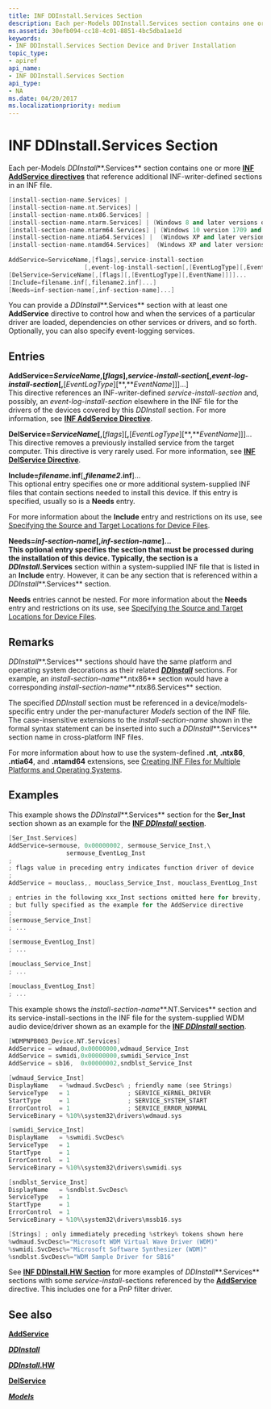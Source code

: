 ```yaml
---
title: INF DDInstall.Services Section
description: Each per-Models DDInstall.Services section contains one or more INF AddService directives that reference additional INF-writer-defined sections in an INF file.
ms.assetid: 30efb094-cc18-4c01-8851-4bc5dba1ae1d
keywords:
- INF DDInstall.Services Section Device and Driver Installation
topic_type:
- apiref
api_name:
- INF DDInstall.Services Section
api_type:
- NA
ms.date: 04/20/2017
ms.localizationpriority: medium
---
```


# INF DDInstall.Services Section


Each per-Models *DDInstall***.Services** section contains one or more [**INF AddService directives**](inf-addservice-directive.md) that reference additional INF-writer-defined sections in an INF file.

```cpp
[install-section-name.Services] |
[install-section-name.nt.Services] |
[install-section-name.ntx86.Services] |
[install-section-name.ntarm.Services] | (Windows 8 and later versions of Windows)
[install-section-name.ntarm64.Services] | (Windows 10 version 1709 and later versions of Windows)
[install-section-name.ntia64.Services] |  (Windows XP and later versions of Windows)
[install-section-name.ntamd64.Services]  (Windows XP and later versions of Windows)
 
AddService=ServiceName,[flags],service-install-section
                     [,event-log-install-section[,[EventLogType][,EventName]]]...]
[DelService=ServiceName[,[flags][,[EventLogType][,EventName]]]]...
[Include=filename.inf[,filename2.inf]...]
[Needs=inf-section-name[,inf-section-name]...] 
```

You can provide a *DDInstall***.Services** section with at least one **AddService** directive to control how and when the services of a particular driver are loaded, dependencies on other services or drivers, and so forth. Optionally, you can also specify event-logging services.

## Entries

<a href="" id="addservice-servicename--flags--service-install-section"></a>
<a href="" id="------------------------------------------------event-log-install-section---eventlogtype---eventname-------"></a>
**AddService=***ServiceName*,\[*flags*\]**,***service-install-section*\[,*event-log-install-section*\[**,**\[*EventLogType*\]\[**,***EventName*\]\]\]...\]  
This directive references an INF-writer-defined *service-install-section* and, possibly, an *event-log-install-section* elsewhere in the INF file for the drivers of the devices covered by this *DDInstall* section. For more information, see [**INF AddService Directive**](inf-addservice-directive.md).

<a href="" id="delservice-servicename---flags----eventlogtype---eventname------"></a>**DelService=***ServiceName*\[**,**\[*flags*\]\[**,**\[*EventLogType*\]\[**,***EventName*\]\]\]...  
This directive removes a previously installed service from the target computer. This directive is very rarely used. For more information, see [**INF DelService Directive**](inf-delservice-directive.md).

<a href="" id="include-filename-inf--filename2-inf----"></a>**Include=***filename***.inf**\[**,***filename2***.inf**\]...  
This optional entry specifies one or more additional system-supplied INF files that contain sections needed to install this device. If this entry is specified, usually so is a **Needs** entry.

For more information about the **Include** entry and restrictions on its use, see [Specifying the Source and Target Locations for Device Files](specifying-the-source-and-target-locations-for-device-files.md).

<a href="" id="needs-inf-section-name--inf-section-name----"></a>**Needs=***inf-section-name*\[**,***inf-section-name*\]...  
This optional entry specifies the section that must be processed during the installation of this device. Typically, the section is a *DDInstall***.Services** section within a system-supplied INF file that is listed in an **Include** entry. However, it can be any section that is referenced within a *DDInstall***.Services** section.

**Needs** entries cannot be nested. For more information about the **Needs** entry and restrictions on its use, see [Specifying the Source and Target Locations for Device Files](specifying-the-source-and-target-locations-for-device-files.md).

Remarks
-------

*DDInstall***.Services** sections should have the same platform and operating system decorations as their related [***DDInstall***](inf-ddinstall-section.md) sections. For example, an *install-section-name***.ntx86** section would have a corresponding *install-section-name***.ntx86.Services** section.

The specified *DDInstall* section must be referenced in a device/models-specific entry under the per-manufacturer *Models* section of the INF file. The case-insensitive extensions to the *install-section-name* shown in the formal syntax statement can be inserted into such a *DDInstall***.Services** section name in cross-platform INF files.

For more information about how to use the system-defined **.nt**, **.ntx86**, **.ntia64**, and **.ntamd64** extensions, see [Creating INF Files for Multiple Platforms and Operating Systems](creating-inf-files-for-multiple-platforms-and-operating-systems.md).

Examples
--------

This example shows the *DDInstall***.Services** section for the **Ser_Inst** section shown as an example for the [**INF *DDInstall* section**](inf-ddinstall-section.md).

```cpp
[Ser_Inst.Services]
AddService=sermouse, 0x00000002, sermouse_Service_Inst,\
                sermouse_EventLog_Inst 
;
; flags value in preceding entry indicates function driver of device
; 
AddService = mouclass,, mouclass_Service_Inst, mouclass_EventLog_Inst 

; entries in the following xxx_Inst sections omitted here for brevity,
; but fully specified as the example for the AddService directive
;
[sermouse_Service_Inst]
; ...

[sermouse_EventLog_Inst]
; ...

[mouclass_Service_Inst]
; ...

[mouclass_EventLog_Inst]
; ...
```

This example shows the *install-section-name***.NT.Services** section and its service-install-sections in the INF file for the system-supplied WDM audio device/driver shown as an example for the [**INF *DDInstall* section**](inf-ddinstall-section.md).

```cpp
[WDMPNPB003_Device.NT.Services]
AddService = wdmaud,0x00000000,wdmaud_Service_Inst
AddService = swmidi,0x00000000,swmidi_Service_Inst
AddService = sb16,  0x00000002,sndblst_Service_Inst

[wdmaud_Service_Inst]
DisplayName   = %wdmaud.SvcDesc% ; friendly name (see Strings)
ServiceType   = 1                ; SERVICE_KERNEL_DRIVER
StartType     = 1                ; SERVICE_SYSTEM_START
ErrorControl  = 1                ; SERVICE_ERROR_NORMAL
ServiceBinary = %10%\system32\drivers\wdmaud.sys

[swmidi_Service_Inst]
DisplayName   = %swmidi.SvcDesc% 
ServiceType   = 1 
StartType     = 1 
ErrorControl  = 1 
ServiceBinary = %10%\system32\drivers\swmidi.sys

[sndblst_Service_Inst]
DisplayName   = %sndblst.SvcDesc% 
ServiceType   = 1 
StartType     = 1 
ErrorControl  = 1 
ServiceBinary = %10%\system32\drivers\mssb16.sys

[Strings] ; only immediately preceding %strkey% tokens shown here
%wdmaud.SvcDesc%="Microsoft WDM Virtual Wave Driver (WDM)"
%swmidi.SvcDesc%="Microsoft Software Synthesizer (WDM)"
%sndblst.SvcDesc%="WDM Sample Driver for SB16"
```

See [**INF DDInstall.HW Section**](inf-ddinstall-hw-section.md) for more examples of *DDInstall***.Services** sections with some *service-install*-sections referenced by the [**AddService**](inf-addservice-directive.md) directive. This includes one for a PnP filter driver.

## See also


[**AddService**](inf-addservice-directive.md)

[***DDInstall***](inf-ddinstall-section.md)

[***DDInstall*.HW**](inf-ddinstall-hw-section.md)

[**DelService**](inf-delservice-directive.md)

[***Models***](inf-models-section.md)

 

 






